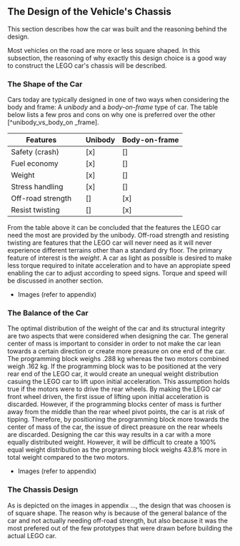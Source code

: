 ## The Design of the Vehicle's Chassis
This section describes how the car was built and the reasoning behind the design. 

Most vehicles on the road are more or less square shaped. In this subsection, the reasoning of why exactly this design choice is a good way to construct the LEGO car's chassis will be described.

### The Shape of the Car

Cars today are typically designed in one of two ways when considering the body and frame: A *unibody* and a *body-on-frame* type of car. The table below lists a few pros and cons on why one is preferred over the other [^unibody_vs_body_on _frame].

| Features          |     | Unibody | Body-on-frame |
| ----------------- | --- | ------- | ------------- |
| Safety (crash)    |     | [x]     | []            |
| Fuel economy      |     | [x]     | []            |
| Weight            |     | [x]     | []            |
| Stress handling   |     | [x]     | []            |
| Off-road strength |     | []      | [x]           |
| Resist twisting   |     | []      | [x]           |

From the table above it can be concluded that the features the LEGO car need the most are provided by the unibody. Off-road strength and resisting twisting are features that the LEGO car will never need as it will never experience different terrains other than a standard dry floor. The primary feature of interest is the *weight*. A car as light as possible is desired to make less torque required to initate acceleration and to have an appropiate speed enabling the car to adjust according to speed signs. Torque and speed will be discussed in another section. 

+ Images (refer to appendix)

### The Balance of the Car

The optimal distribution of the weight of the car and its structural integrity are two aspects that were considered when designing the car. The general center of mass is important to consider in order to not make the car lean towards a certain direction or create more preasure on one end of the car. The programming block weighs .288 kg whereas the two motors combined weigh .162 kg. If the programming block was to be positioned at the very rear end of the LEGO car, it would create an unequal weight distribution casuing the LEGO car to lift upon initial acceleration. This assumption holds true if the motors were to drive the rear wheels. By making the LEGO car front wheel driven, the first issue of lifting upon initial acceleration is discarded. However, if the programming blocks center of mass is further away from the middle than the rear wheel pivot points, the car is at risk of tipping. Therefore, by positioning the programming block more towards the center of mass of the car, the issue of direct preasure on the rear wheels are discarded. Designing the car this way results in a car with a more equally distributed weight. However, it will be difficult to create a 100% equal weight distribution as the programming block weighs 43.8% more in total weight compared to the two motors. 

+ Images (refer to appendix)

### The Chassis Design
As is depicted on the images in appendix ..., the design that was choosen is of square shape. The reason why is because of the general balance of the car and not actually needing off-road strength, but also because it was the most prefered out of the few prototypes that were drawn before building the actual LEGO car. 




[^unibody_vs._body_on_frame]: http://www.autonews.com/article/20170626/OEM01/170629864/body-on-frame-vs.-unibody:-pros-and-cons

